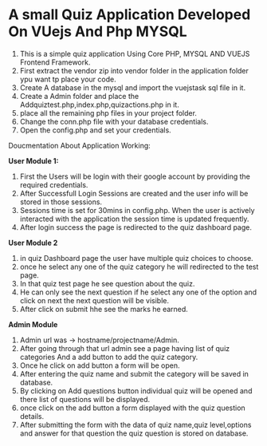 # A small Quiz Application Developed On VUejs And Php MYSQL
1) This is a simple quiz application Using Core PHP, MYSQL AND VUEJS Frontend Framework.
2) First extract the vendor zip into vendor folder in the application folder ypu want tp place your code.
3) Create A database in the mysql and import the vuejstask sql file in it.
4) Create a Admin folder and place the Addquiztest.php,index.php,quizactions.php in it.
5) place all the remaining php files in your project folder.
6) Change the conn.php file with your database credentials.
7) Open the config.php and set your credentials.



Doucmentation About Application Working:

**User Module 1:**
1) First the Users will be login with their google account by providing the required credentials.
2) After Successfull Login Sessions are created and the user info will be stored in those sessions.
3) Sessions time is set for 30mins in config.php. When the user is actively interacted with the application the session time is updated frequently.
4) After login success the page is redirected to the quiz dashboard page.

**User Module 2**
1) in quiz Dashboard page the user have multiple quiz choices to choose.
2) once he select any one of the quiz category he will redirected to the test page.
3) In that quiz test page he see question about the quiz.
4) He can only see the next question if he select any one of the option and click on next the next question will be visible.
5) After click on submit hhe see the marks he earned.

**Admin Module**
1) Admin url was -> hostname/projectname/Admin.
2) After going through that url admin see a page having list of quiz categories And a add button to add the quiz category.
3) Once he click on add button a form will be open.
4) After entering the quiz name and submit the category will be saved in database.
5) By clicking on Add questions button individual quiz will be opened and there list of questions will be displayed.
6) once click on the add button a form displayed with the quiz question details.
7) After submitting the form with the data of quiz name,quiz level,options and answer for that question the quiz question is stored on database.
